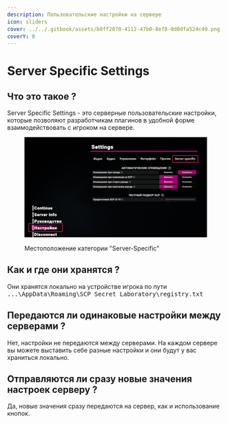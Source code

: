 ```yaml
---
description: Пользовательские настройки на сервере
icon: sliders
cover: ../../.gitbook/assets/b0ff2070-4112-47b0-8ef8-0d0dfa524c49.png
coverY: 0
---
```


# Server Specific Settings

## Что это такое ?

Server Specific Settings - это серверные пользовательские настройки, которые позволяют разработчикам плагинов в удобной форме взаимодействовать с игроком на сервере.

<figure><img src="../../.gitbook/assets/image (4) (1).png" alt=""><figcaption><p>Местоположение категории "Server-Specific"</p></figcaption></figure>

## Как и где они хранятся ?

Они хранятся локально на устройстве игрока по пути <kbd>...\AppData\Roaming\SCP Secret Laboratory\registry.txt</kbd>

## Передаются ли одинаковые настройки между серверами ?

Нет, настройки не передаются между серверами. На каждом сервере вы можете выставить себе разные настройки и они будут у вас храниться локально.

## Отправляются ли сразу новые значения настроек серверу ?

Да, новые значения сразу передаются на сервер, как и использование кнопок.
